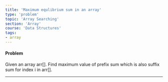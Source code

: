 ```yaml
---
title: 'Maximum equlibrium sum in an array'
type: 'problem'
topic: 'Array Searching'
section: 'Array'
course: 'Data Structures'
tags:
- array
---
```

#### Problem
Given an array arr[]. Find maximum value of prefix sum which is also suffix sum for index i in arr[].

---